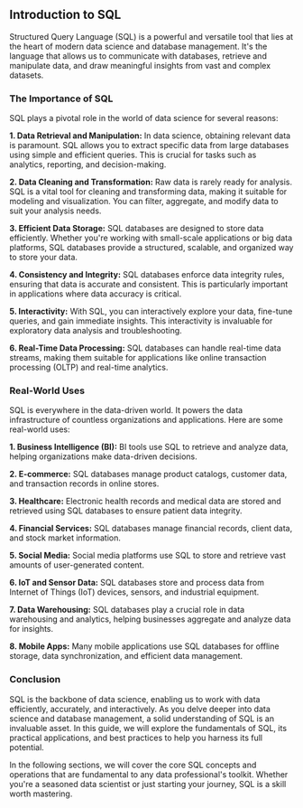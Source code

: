 ## Introduction to SQL
Structured Query Language (SQL) is a powerful and versatile tool that lies at the heart of modern data science and database management. It's the language that allows us to communicate with databases, retrieve and manipulate data, and draw meaningful insights from vast and complex datasets.

### The Importance of SQL
SQL plays a pivotal role in the world of data science for several reasons:

**1. Data Retrieval and Manipulation:** In data science, obtaining relevant data is paramount. SQL allows you to extract specific data from large databases using simple and efficient queries. This is crucial for tasks such as analytics, reporting, and decision-making.

**2. Data Cleaning and Transformation:** Raw data is rarely ready for analysis. SQL is a vital tool for cleaning and transforming data, making it suitable for modeling and visualization. You can filter, aggregate, and modify data to suit your analysis needs.

**3. Efficient Data Storage:** SQL databases are designed to store data efficiently. Whether you're working with small-scale applications or big data platforms, SQL databases provide a structured, scalable, and organized way to store your data.

**4. Consistency and Integrity:** SQL databases enforce data integrity rules, ensuring that data is accurate and consistent. This is particularly important in applications where data accuracy is critical.

**5. Interactivity:** With SQL, you can interactively explore your data, fine-tune queries, and gain immediate insights. This interactivity is invaluable for exploratory data analysis and troubleshooting.

**6. Real-Time Data Processing:** SQL databases can handle real-time data streams, making them suitable for applications like online transaction processing (OLTP) and real-time analytics.

### Real-World Uses
SQL is everywhere in the data-driven world. It powers the data infrastructure of countless organizations and applications. Here are some real-world uses:

**1. Business Intelligence (BI):** BI tools use SQL to retrieve and analyze data, helping organizations make data-driven decisions.

**2. E-commerce:** SQL databases manage product catalogs, customer data, and transaction records in online stores.

**3. Healthcare:** Electronic health records and medical data are stored and retrieved using SQL databases to ensure patient data integrity.

**4. Financial Services:** SQL databases manage financial records, client data, and stock market information.

**5. Social Media:** Social media platforms use SQL to store and retrieve vast amounts of user-generated content.

**6. IoT and Sensor Data:** SQL databases store and process data from Internet of Things (IoT) devices, sensors, and industrial equipment.

**7. Data Warehousing:** SQL databases play a crucial role in data warehousing and analytics, helping businesses aggregate and analyze data for insights.

**8. Mobile Apps:** Many mobile applications use SQL databases for offline storage, data synchronization, and efficient data management.

### Conclusion
SQL is the backbone of data science, enabling us to work with data efficiently, accurately, and interactively. As you delve deeper into data science and database management, a solid understanding of SQL is an invaluable asset. In this guide, we will explore the fundamentals of SQL, its practical applications, and best practices to help you harness its full potential.

In the following sections, we will cover the core SQL concepts and operations that are fundamental to any data professional's toolkit. Whether you're a seasoned data scientist or just starting your journey, SQL is a skill worth mastering.